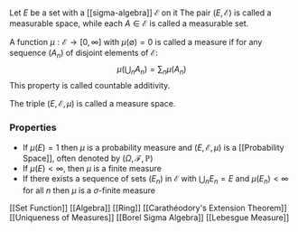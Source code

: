 Let $E$ be a set with a [[sigma-algebra]] $\mathcal{E}$ on it
The pair $(E,\mathcal{E})$ is called a measurable space, 
while each $A\in \mathcal{E}$ is called a measurable set. 

A function $\mu:\mathcal{E}\to[0,\infty]$ with $\mu(\emptyset)=0$ is called a measure 
if for any sequence $(A_{n})$ of disjoint elements of $\mathcal{E}$:
$$
\mu\left( \bigcup_{n}A_{n} \right)=\sum_{n}\mu(A_{n})
$$
This property is called countable additivity. 

The triple $(E,\mathcal{E},\mu)$ is called a measure space.

### Properties
- If $\mu(E)=1$ then $\mu$ is a probability measure 
  and $(E,\mathcal{E},\mu)$ is a [[Probability Space]], often denoted  by $(\Omega,\mathcal{F},\mathbb{P})$
- If $\mu(E)<\infty$, then $\mu$ is a finite measure
- If there exists a sequence of sets $(E_{n})$ in $\mathcal{E}$ with $\bigcup_{n}E_{n}=E$
  and $\mu(E_{n})<\infty$ for all $n$ then $\mu$ is a $\sigma$-finite measure

[[Set Function]]
[[Algebra]]
[[Ring]]
[[Carathéodory's Extension Theorem]]
[[Uniqueness of Measures]]
[[Borel Sigma Algebra]]
[[Lebesgue Measure]]